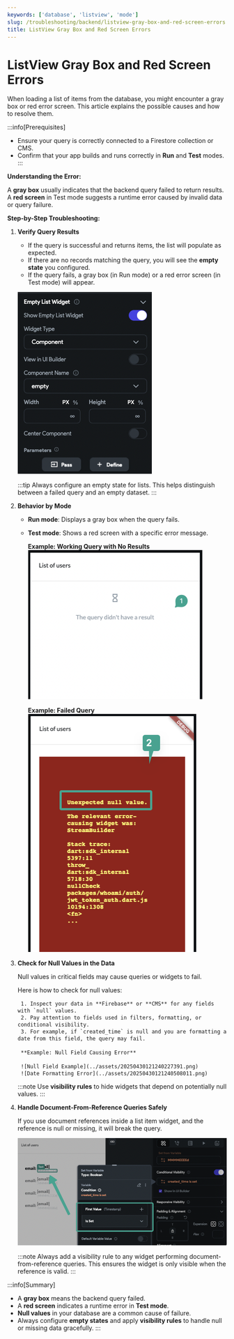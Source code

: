 ```yaml
---
keywords: ['database', 'listview', 'mode']
slug: /troubleshooting/backend/listview-gray-box-and-red-screen-errors
title: ListView Gray Box and Red Screen Errors
---
```


# ListView Gray Box and Red Screen Errors

When loading a list of items from the database, you might encounter a gray box or red error screen. This article explains the possible causes and how to resolve them.

:::info[Prerequisites]
- Ensure your query is correctly connected to a Firestore collection or CMS.
- Confirm that your app builds and runs correctly in **Run** and **Test** modes.
:::

**Understanding the Error:**

A **gray box** usually indicates that the backend query failed to return results. A **red screen** in Test mode suggests a runtime error caused by invalid data or query failure.

**Step-by-Step Troubleshooting:**

1. **Verify Query Results**

    - If the query is successful and returns items, the list will populate as expected.
    - If there are no records matching the query, you will see the **empty state** you configured.
    - If the query fails, a gray box (in Run mode) or a red error screen (in Test mode) will appear.

    ![Empty State](../assets/20250430121239249713.png)

    :::tip
    Always configure an empty state for lists. This helps distinguish between a failed query and an empty dataset.
    :::

2. **Behavior by Mode**

    - **Run mode**: Displays a gray box when the query fails.
    - **Test mode**: Shows a red screen with a specific error message.

        **Example: Working Query with No Results**  
        ![Working Query](../assets/20250430121239492027.png)

        **Example: Failed Query**  
        ![Failed Query](../assets/20250430121239708989.png)

3. **Check for Null Values in the Data**

    Null values in critical fields may cause queries or widgets to fail.

    Here is how to check for null values:

        1. Inspect your data in **Firebase** or **CMS** for any fields with `null` values.
        2. Pay attention to fields used in filters, formatting, or conditional visibility.
        3. For example, if `created_time` is null and you are formatting a date from this field, the query may fail.

        **Example: Null Field Causing Error**

        ![Null Field Example](../assets/20250430121240227391.png)  
        ![Date Formatting Error](../assets/20250430121240508011.png)

    :::note
    Use **visibility rules** to hide widgets that depend on potentially null values.
    :::

4. **Handle Document-From-Reference Queries Safely**

    If you use document references inside a list item widget, and the reference is null or missing, it will break the query.

    ![Broken Reference Example](../assets/20250430121240818334.png)

    :::note
    Always add a visibility rule to any widget performing document-from-reference queries. This ensures the widget is only visible when the reference is valid.
    :::


:::info[Summary]
- A **gray box** means the backend query failed.
- A **red screen** indicates a runtime error in **Test mode**.
- **Null values** in your database are a common cause of failure.
- Always configure **empty states** and apply **visibility rules** to handle null or missing data gracefully.
:::

